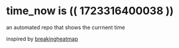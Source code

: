 # time_now is (( 1723316400038 ))

an automated repo that shows the currnent time

inspired by [breakingheatmap](https://github.com/breakingheatmap/breakingheatmap)